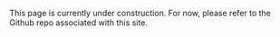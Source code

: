 This page is currently under construction. For now, please refer to the Github repo associated with this site.
